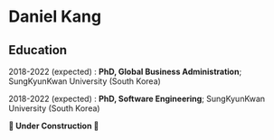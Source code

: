 Daniel Kang
============

Education
---------

2018-2022 (expected)
:   **PhD, Global Business Administration**; SungKyunKwan University (South Korea)

2018-2022 (expected)
:   **PhD, Software Engineering**; SungKyunKwan University (South Korea)

**🚧 Under Construction 🚧**
